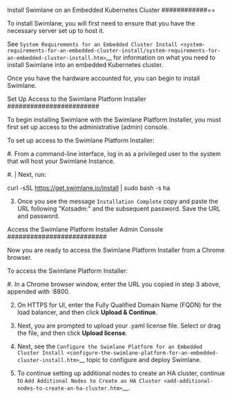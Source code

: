 Install Swimlane on an Embedded Kubernetes Cluster
############==

To install Swimlane, you will first need to ensure that you have the
necessary server set up to host it.

See `System Requirements for an Embedded Cluster
Install <system-requirements-for-an-embedded-cluster-install/system-requirements-for-an-embedded-cluster-install.htm>`__
for information on what you need to install Swimlane into an embedded
Kubernetes cluster.

Once you have the hardware accounted for, you can begin to install
Swimlane.

Set Up Access to the Swimlane Platform Installer
########################

To begin installing Swimlane with the Swimlane Platform Installer, you
must first set up access to the administrative (admin) console.

To set up access to the Swimlane Platform Installer:

#. From a command-line interface, log in as a privileged user to the
   system that will host your Swimlane Instance.

#. | Next, run:

   curl -sSL https://get.swimlane.io/install \| sudo bash -s ha

3. Once you see the message `Installation Complete` copy and paste the
   URL following "Kotsadm:" and the subsequent password. Save the URL
   and password.

Access the Swimlane Platform Installer Admin Console
##########################

Now you are ready to access the Swimlane Platform Installer from a
Chrome browser.

To access the Swimlane Platform Installer:

#. In a Chrome browser window, enter the URL you copied in step 3 above,
   appended with :8800.

2. On HTTPS for UI, enter the Fully Qualified Domain Name (FQDN) for the
   load balancer, and then click __Upload & Continue__.

3. Next, you are prompted to upload your .yaml license file. Select or
   drag the file, and then click __Upload license__.

4. Next, see the `Configure the Swimlane Platform for an Embedded
   Cluster
   Install <configure-the-swimlane-platform-for-an-embedded-cluster-install.htm>`__
   topic to configure and deploy Swimlane.

5. To continue setting up additional nodes to create an HA cluster,
   continue to `Add Additional Nodes to Create an HA
   Cluster <add-additional-nodes-to-create-an-ha-cluster.htm>`__.
